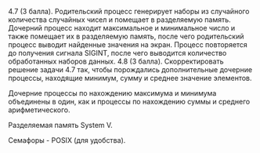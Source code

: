 4.7 (3 балла). Родительский процесс генерирует наборы из случайного количества случайных чисел и помещает в разделяемую память. Дочерний процесс находит максимальное и минимальное число и также помещает их в разделяемую память, после чего родительский процесс выводит найденные значения на экран. Процесс повторяется до получения сигнала SIGINT, после чего выводится количество обработанных наборов данных.
4.8 (3 балла). Скорректировать решение задачи 4.7 так, чтобы порождались дополнительные дочерние процессы, находящие минимум, сумму и среднее значение элементов.

Дочерние процессы по нахождению максимума и минимума объединены в один, как и процессы по нахождению суммы и среднего арифметического.

Разделяемая память System V.

Семафоры - POSIX (для удобства).
